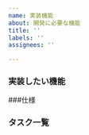 ```yaml
---
name: 実装機能
about: 開発に必要な機能
title: ''
labels: ''
assignees: ''

---
```


### 実装したい機能

###仕様

### タスク一覧
